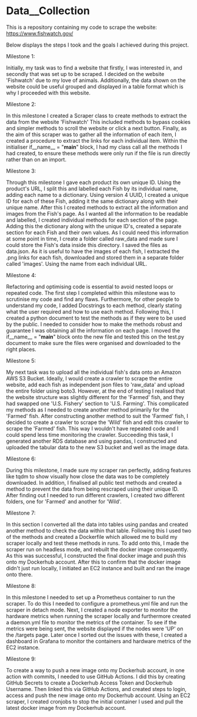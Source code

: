 # Data__Collection
This is a repository containing my code to scrape the website: https://www.fishwatch.gov/

Below displays the steps I took and the goals I achieved during this project.

Milestone 1:

Initially, my task was to find a website that firstly, I was interested in, and secondly that was set up to be scraped. 
I decided on the website 'Fishwatch' due to my love of animals. Additionally, the data shown on the website could be useful grouped and displayed in a table format which is why I proceeded with this website.

Milestone 2:

In this milestone I created a Scraper class to create methods to extract the data from the website 'Fishwatch'
This included methods to bypass cookies and simpler methods to scroll the website or click a next button.
Finally, as the aim of this scraper was to gather all the information of each item, I created a procedure to extract the links for each individual item.
Within the initialiser if__name__ = "__main__" block, I had my class call all the methods I had created, to ensure these methods were only run if the file is run directly rather than on an import.

Milestone 3:

Through this milestone I gave each product its own unique ID. Using the product's URL, I split this and labelled each Fish by its individual name, adding each name to a dictionary. 
Using version 4 UUID, I created a unique ID for each of these Fish, adding it the same dictionary along with their unique name.
After this I created methods to extract all the information and images from the Fish's page. As I wanted all the information to be readable and labelled, I created individual methods for each section of the page. Adding this the dictionary along with the unique ID's, created a separate section for each Fish and their own values.
As I could need this information at some point in time, I create a folder called raw_data and made sure I could store the Fish's data inside this directory. I saved the files as data.json.
As it is useful to have the images of each fish, I extracted the .png links for each fish, downloaded and stored them in a separate folder called 'images'. Using the name from each individual URL.

Milestone 4:

Refactoring and optimising code is essential to avoid nested loops or repeated code. The first step I completed within this milestone was to scrutinise my code and find any flaws.
Furthermore, for other people to understand my code, I added Docstrings to each method, clearly stating what the user required and how to use each method. 
Following this, I created a python document to test the methods as if they were to be used by the public. I needed to consider how to make the methods robust and guarantee I was obtaining all the information on each page.
I moved the if__name__ = "__main__" block onto the new file and tested this on the test.py document to make sure the files were organised and downloaded to the right places.

Milestone 5:

My next task was to upload all the individual fish's data onto an Amazon AWS S3 Bucket. Ideally, I would create a crawler to scrape the entire website, add each fish as independent json files to 'raw_data' and upload the entire folder using boto3.
However, at the end of testing I realised that the website structure was slightly different for the 'Farmed' fish, and they had swapped one 'U.S. Fishery' section to 'U.S. Farming'. This complicated my methods as I needed to create another method primarily for the 'Farmed' fish.
After constructing another method to suit the 'Farmed' fish, I decided to create a crawler to scrape the 'Wild' fish and edit this crawler to scrape the 'Farmed' fish. This way I wouldn't have repeated code and I could spend less time monitoring the crawler. 
Succeeding this task, I generated another RDS database and using pandas, I constructed and uploaded the tabular data to the new S3 bucket and well as the image data.

Milestone 6:

During this milestone, I made sure my scraper ran perfectly, adding features like tqdm to show visually how close the data was to be completely downloaded.
In addition, I finalised all public test methods and created a method to prevent the data from being rescraped using their unique ID.
After finding out I needed to run different crawlers, I created two different folders, one for 'Farmed' and another for 'Wild'.

Milestone 7:

In this section I converted all the data into tables using pandas and created another method to check the data within that table.
Following this I used two of the methods and created a Dockerfile which allowed me to build my scraper locally and test these methods in runs.
To add onto this, I made the scraper run on headless mode, and rebuilt the docker image consequently. 
As this was successful, I constructed the final docker image and push this onto my Dockerhub account. 
After this to confirm that the docker image didn't just run locally, I initiated an EC2 instance and built and ran the image onto there.

Milestone 8:

In this milestone I needed to set up a Prometheus container to run the scraper. To do this I needed to configure a prometheus.yml file and run the scraper in detach mode.
Next, I created a node exporter to monitor the hardware metrics when running the scraper locally and furthermore created a daemon.yml file to monitor the metrics of the container.
To see if the metrics were being sent, the website displayed if the nodes were 'UP' on the /targets page. Later once I sorted out the issues with these, I created a dashboard in Grafana to monitor the containers and hardware metrics of the EC2 instance.

Milestone 9:

To create a way to push a new image onto my Dockerhub account, in one action with commits, I needed to use GitHub Actions.
I did this by creating GitHub Secrets to create a Dockerhub Access Token and Dockerhub Username. Then linked this via GitHub Actions, and created steps to login, access and push the new image onto my Dockerhub account.
Using an EC2 scraper, I created cronjobs to stop the initial container I used and pull the latest docker image from my Dockerhub account.
